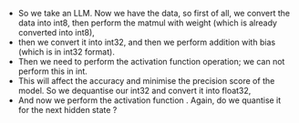 * So we take an LLM. 
    Now we have the data, so first of all, we convert the data into int8, then perform the matmul with weight (which is already converted into int8),
*  then we convert it into int32, and then we perform addition with bias (which is in int32 format). 
* Then we need to perform the activation function operation; we can not perform this in int. 
* This will affect the accuracy and minimise the precision score of the model. So we dequantise our int32 and convert it into float32, 
* And now we perform the activation function . Again, do we quantise it for the next hidden state ?